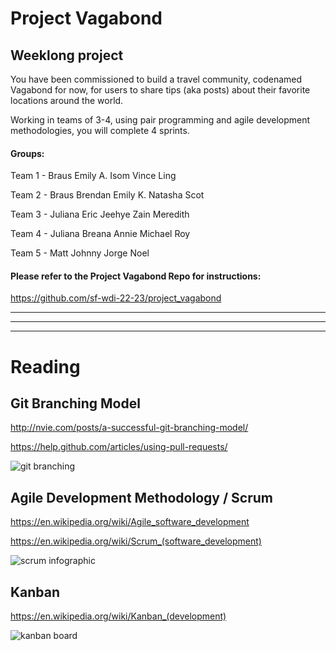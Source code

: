 # Project Vagabond

## Weeklong project

You have been commissioned to build a travel community, codenamed Vagabond for now, for users to share tips (aka posts) about their favorite locations around the world.

Working in teams of 3-4, using pair programming and agile development methodologies, you will complete 4 sprints.

#### Groups:

Team 1 - Braus
Emily A.
Isom
Vince
Ling

Team 2 - Braus
Brendan
Emily K.
Natasha
Scot

Team 3 - Juliana
Eric
Jeehye
Zain
Meredith

Team 4 - Juliana
Breana
Annie
Michael
Roy

Team 5 - Matt
Johnny
Jorge
Noel


#### Please refer to the Project Vagabond Repo for instructions:
https://github.com/sf-wdi-22-23/project_vagabond


---
---
---


# Reading

## Git Branching Model
http://nvie.com/posts/a-successful-git-branching-model/

https://help.github.com/articles/using-pull-requests/

![git branching](http://nvie.com/img/git-model@2x.png)


## Agile Development Methodology / Scrum
https://en.wikipedia.org/wiki/Agile_software_development

https://en.wikipedia.org/wiki/Scrum_(software_development)

![scrum infographic](https://www.maxxor.com/images/Scrum.jpg)

## Kanban
https://en.wikipedia.org/wiki/Kanban_(development)

![kanban board](http://leankit.com/kanban/kanban-board/simple-physical-board-w-card-types-e87dbe30.png)
